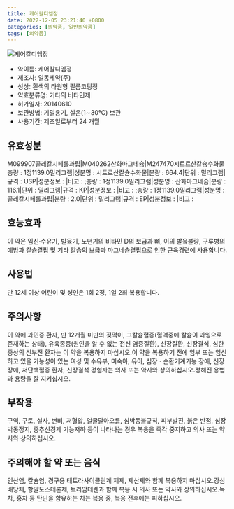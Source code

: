 ```yaml
---
title: 케어칼디엠정
date: 2022-12-05 23:21:40 +0800
categories: [의약품, 일반의약품]
tags: [의약품]
---
```

![케어칼디엠정](https://nedrug.mfds.go.kr/pbp/cmn/itemImageDownload/152216525755700036)

- 약이름: 케어칼디엠정
- 제조사: 일동제약(주)
- 성상: 흰색의 타원형 필름코팅정
- 약효분류명: 기타의 비타민제
- 허가일자: 20140610
- 보관방법: 기밀용기, 실온(1∼30℃) 보관
- 사용기간: 제조일로부터 24 개월
## 유효성분
M099907콜레칼시페롤과립|M040262산화마그네슘|M247470시트르산칼슘수화물
총량 : 1정1139.0밀리그램|성분명 : 시트르산칼슘수화물|분량 : 664.4|단위 : 밀리그램|규격 : USP|성분정보 : |비고 : ;총량 : 1정1139.0밀리그램|성분명 : 산화마그네슘|분량 : 116.1|단위 : 밀리그램|규격 : KP|성분정보 : |비고 : ;총량 : 1정1139.0밀리그램|성분명 : 콜레칼시페롤과립|분량 : 2.0|단위 : 밀리그램|규격 : EP|성분정보 : |비고 :
## 효능효과
이 약은 임신·수유기, 발육기, 노년기의 비타민 D의 보급과 뼈, 이의 발육불량, 구루병의 예방과 칼슘결핍 및 기타 칼슘의 보급과 마그네슘결핍으로 인한 근육경련에 사용합니다.
## 사용법
만 12세 이상 어린이 및 성인은 1회 2정, 1일 2회 복용합니다.
## 주의사항
이 약에 과민증 환자, 만 12개월 미만의 젖먹이, 고칼슘혈증(혈액중에 칼슘이 과잉으로 존재하는 상태), 유육종증(원인을 알 수 없는 전신 염증질환), 신장질환, 신장결석, 심한 증상의 신부전 환자는 이 약을 복용하지 마십시오.이 약을 복용하기 전에 임부 또는 임신하고 있을 가능성이 있는 여성 및 수유부, 미숙아, 유아, 심장ㆍ순환기계기능 장애, 신장장애, 저단백혈증 환자, 신장결석 경험자는 의사 또는 약사와 상의하십시오.정해진 용법과 용량을 잘 지키십시오.
## 부작용
구역, 구토, 설사, 변비, 저혈압, 얼굴달아오름, 심박동불규칙, 피부발진, 붉은 반점, 심장박동정지, 중추신경계 기능저하 등이 나타나는 경우 복용을 즉각 중지하고 의사 또는 약사와 상의하십시오.
## 주의해야 할 약 또는 음식
인산염, 칼슘염, 경구용 테트라사이클린계 제제, 제산제와 함께 복용하지 마십시오.강심배당체, 항알도스테론제, 트리암테렌과 함께 복용 시 의사 또는 약사와 상의하십시오.녹차, 홍차 등 탄닌을 함유하는 차는 복용 중, 복용 전후에는 피하십시오.
